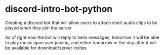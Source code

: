 # discord-intro-bot-python
Creating a discord bot that will allow users to attach short audio clips to be played when they join the server



As of right now the bot will reply to hello messages, tomorrow it will be able to play music apon user joining, and either tomorrow or the day after it will be available for download/server invites
